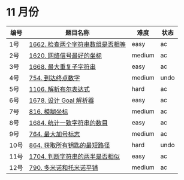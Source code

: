 # 11 月份

**编号**|**题目名称**|**难度**|**状态**
--------|------------|--------|--------
1号|[1662. 检查两个字符串数组是否相等](./第1题%201662.%20检查两个字符串数组是否相等)|easy|ac
2号|[1620. 网络信号最好的坐标](./第2题%201620.%20网络信号最好的坐标)|medium|ac
3号|[1668. 最大重复子字符串](./第3题%201668.%20最大重复子字符串)|easy|ac
4号|[754. 到达终点数字](./第4题%20754.%20到达终点数字)|medium|undo
5号|[1106. 解析布尔表达式](./第5题%201106.%20解析布尔表达式)|hard|ac
6号|[1678. 设计 Goal 解析器](./第6题%201678.%20设计%20Goal%20解析器)|easy|ac
7号|[816. 模糊坐标](./第7题%20816.%20模糊坐标)|medium|ac
8号|[1684. 统计一致字符串的数目](./第8题%201684.%20统计一致字符串的数目)|easy|ac
9号|[764. 最大加号标志](./第9题%20764.%20最大加号标志)|medium|ac
10号|[864. 获取所有钥匙的最短路径](./第10题%20864.%20获取所有钥匙的最短路径)|hard|undo
11号|[1704. 判断字符串的两半是否相似](./第11题%201704.%20判断字符串的两半是否相似)|easy|ac
12号|[790. 多米诺和托米诺平铺](./第12题%20790.%20多米诺和托米诺平铺)|medium|ac
